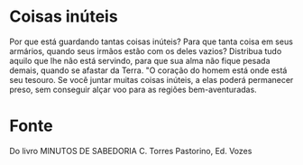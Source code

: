 # Coisas inúteis

Por que está guardando tantas coisas inúteis?
Para que tanta coisa em seus armários, quando seus irmãos estão com os deles vazios?
Distribua tudo aquilo que lhe não está servindo, para que sua alma não fique pesada demais, quando se afastar da Terra.
"O coração do homem está onde está seu tesouro.
Se você juntar muitas coisas inúteis, a elas poderá permanecer preso, sem conseguir alçar voo para as regiões bem-aventuradas.

# Fonte
Do livro MINUTOS DE SABEDORIA
C. Torres Pastorino, Ed. Vozes 
